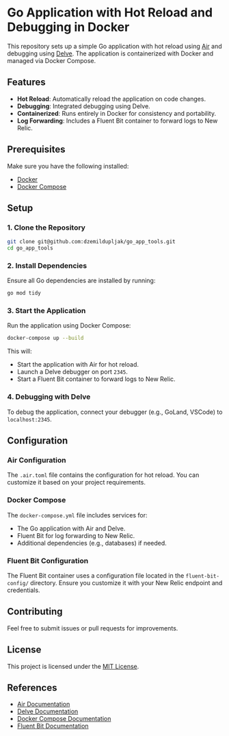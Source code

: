 # Go Application with Hot Reload and Debugging in Docker

This repository sets up a simple Go application with hot reload using [Air](https://github.com/cosmtrek/air) and debugging using [Delve](https://github.com/go-delve/delve). 
The application is containerized with Docker and managed via Docker Compose.

## Features
- **Hot Reload**: Automatically reload the application on code changes.
- **Debugging**: Integrated debugging using Delve.
- **Containerized**: Runs entirely in Docker for consistency and portability.
- **Log Forwarding**: Includes a Fluent Bit container to forward logs to New Relic.

## Prerequisites

Make sure you have the following installed:

- [Docker](https://www.docker.com/get-started)
- [Docker Compose](https://docs.docker.com/compose/)

## Setup

### 1. Clone the Repository
```bash
git clone git@github.com:dzemildupljak/go_app_tools.git
cd go_app_tools
```

### 2. Install Dependencies
Ensure all Go dependencies are installed by running:
```bash
go mod tidy
```

### 3. Start the Application
Run the application using Docker Compose:
```bash
docker-compose up --build
```

This will:
- Start the application with Air for hot reload.
- Launch a Delve debugger on port `2345`.
- Start a Fluent Bit container to forward logs to New Relic.

### 4. Debugging with Delve
To debug the application, connect your debugger (e.g., GoLand, VSCode) to `localhost:2345`.

## Configuration

### Air Configuration
The `.air.toml` file contains the configuration for hot reload. You can customize it based on your project requirements.

### Docker Compose
The `docker-compose.yml` file includes services for:
- The Go application with Air and Delve.
- Fluent Bit for log forwarding to New Relic.
- Additional dependencies (e.g., databases) if needed.

### Fluent Bit Configuration
The Fluent Bit container uses a configuration file located in the `fluent-bit-config/` directory. 
Ensure you customize it with your New Relic endpoint and credentials.

## Contributing
Feel free to submit issues or pull requests for improvements.

## License
This project is licensed under the [MIT License](LICENSE).

## References
- [Air Documentation](https://github.com/cosmtrek/air)
- [Delve Documentation](https://github.com/go-delve/delve)
- [Docker Compose Documentation](https://docs.docker.com/compose/)
- [Fluent Bit Documentation](https://docs.fluentbit.io/)

